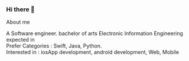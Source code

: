 ### Hi there 👋

About me

A Software engineer.
bachelor of arts Electronic Information Engineering expected in  <br>
Prefer Categories : Swift, Java, Python. <br>
Interested in : iosApp development, android development, Web, Mobile 
